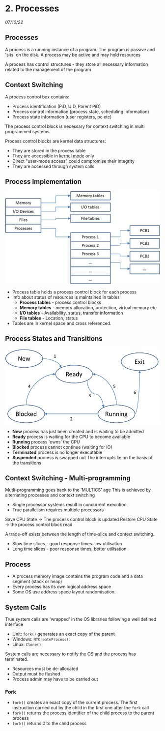 # 2. Processes
_07/10/22_

## Processes
A process is a running instance of a program. The program is passive and 'sits' on the disk. A process may be active and may hold resources

A process has control structures - they store all necessary information related to the management of the program

## Context Switching
A process control box contains:
- Process identification (PiD, UID, Parent PiD)
- Process control information (process state, scheduling information)
- Process state information (user registers, pc etc)

The process control block is necessary for context switching in multi programmed systems    

Process control blocks are kernel data structures:
- They are stored in the process table
- They are accessible in [kernel mode](2007/1.md#registers) only
- Direct "user-mode access" could compromise their integrity
- They are accessed through system calls

## Process Implementation 
![](../_resources/20221007110526.png)
- Process table holds a process control block for each process
- Info about status of resources is maintained in tables
	- **Process tables** - process control blocks
	- **Memory tables** - memory allocation, protection, virtual memory etc
	- **I/O tables** - Availability, status, transfer information
	- **File tables** - Location, status
- Tables are in kernel space and cross referenced. 
## Process States and Transitions
![](../_resources/20221007111037.png)
- **New** process has just been created and is waiting to be admitted
- **Ready** process is waiting for the CPU to become available
- **Running** process 'owns' the CPU
- **Blocked** process cannot continue (waiting for IO)
- **Terminated** process is no longer executable
- **Suspended** process is swapped out
The interrupts lie on the basis of the transitions
## Context Switching - Multi-programming
Mutli-programming goes back to the 'MULTICS' age
This is achieved by alternating processes and context switching
- Single processor systems result in concurrent execution
- True parallelism requires multiple processors

Save CPU State -> The process control block is updated
Restore CPU State -> the process control block read

A trade-off exists between the length of time-slice and context switching.
- Slow time slices - good response times. low utilisation
- Long time slices - poor response times, better utilisation 

## Process
- A process memory image contains the program code and a data segment (stack or heap)
- Every process has its own logical address space
- Some OS use address space layout randomisation.

## System Calls
True system calls are 'wrapped' in the OS libraries following a well defined interface
- Unit: `fork()` generates an exact copy of the parent
- Windows: `NTCreateProcess()`
- Linux: `Clone()`

System calls are necessary to notify the OS and the process has terminated. 
- Resources must be de-allocated
- Output must be flushed
- Process admin may have to be carried out
### Fork 
- `fork()` creates an exact copy of the current process. The first instruction carried out by the child in the first one after the `fork` call
- `fork()` returns the process identifier of the child process to the parent process
- `fork()` returns 0 to the child process


